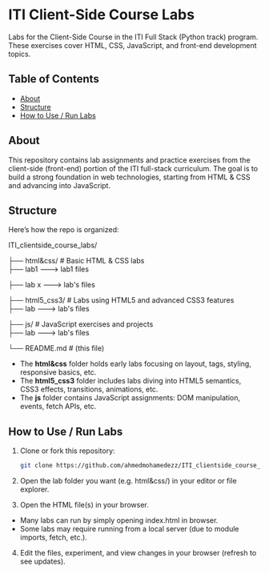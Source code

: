# ITI Client-Side Course Labs

Labs for the Client-Side Course in the ITI Full Stack (Python track) program.  
These exercises cover HTML, CSS, JavaScript, and front-end development topics.

## Table of Contents

- [About](#about)  
- [Structure](#structure)  
- [How to Use / Run Labs](#how-to-use--run-labs)  

## About

This repository contains lab assignments and practice exercises from the client-side (front-end) portion of the ITI full-stack curriculum. The goal is to build a strong foundation in web technologies, starting from HTML & CSS and advancing into JavaScript.  

## Structure

Here’s how the repo is organized:

ITI_clientside_course_labs/  

├── html&css/ # Basic HTML & CSS labs  
  ├── lab1    ---> lab1 files  
    
  ├── lab x   ---> lab's files
    
├── html5_css3/ # Labs using HTML5 and advanced CSS3 features  
  ├── lab    ---> lab's files

├── js/ # JavaScript exercises and projects   
  ├── lab    ---> lab's files

└── README.md # (this file)  

- The **html&css** folder holds early labs focusing on layout, tags, styling, responsive basics, etc.  
- The **html5_css3** folder includes labs diving into HTML5 semantics, CSS3 effects, transitions, animations, etc.  
- The **js** folder contains JavaScript assignments: DOM manipulation, events, fetch APIs, etc.


## How to Use / Run Labs

1. Clone or fork this repository:
   ```bash
   git clone https://github.com/ahmedmohamedezz/ITI_clientside_course_labs.git
   ```
2. Open the lab folder you want (e.g. html&css/) in your editor or file explorer.

3. Open the HTML file(s) in your browser.  
  - Many labs can run by simply opening index.html in browser.
  - Some labs may require running from a local server (due to module imports, fetch, etc.).

4. Edit the files, experiment, and view changes in your browser (refresh to see updates).

